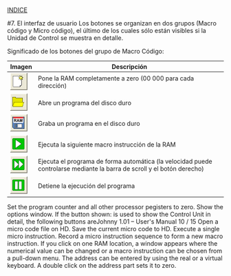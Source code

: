 
[INDICE](./README.md)

#7. El interfaz de usuario
Los botones se organizan en dos grupos (Macro código y Micro código),
el último de los cuales sólo están visibles si la Unidad de Control
se muestra en detalle.

Significado de los botones del grupo de Macro Código:

|Imagen   | Descripción|
|-------- | -----------|
|![1](./imagen/7-ram_to_zero.png)  | Pone la RAM completamente a zero (00 000 para cada dirección) |
|![2](./imagen/7-open_program.png) | Abre un programa del disco duro |
|![3](./imagen/7-save_program.png) | Graba un programa en el disco duro |
|![4](./imagen/7-execute_next.png) | Ejecuta la siguiente macro instrucción de la RAM |
|![5](./imagen/7-execute.png)      | Ejecuta el programa de forma automática (la velocidad puede controlarse mediante la barra de scroll y el botón derecho) |
|![6](./imagen/7-stop.png) | Detiene la ejecución del programa |


Set the program counter and all other processor pegisters to zero.
Show the options window.
If the button
shown:
is used to show the Control Unit in detail, the following buttons areJohnny 1.01 – User's Manual
10 / 15
Open a micro code file on HD.
Save the current micro code to HD.
Execute a single micro instruction.
Record a micro instruction sequence to form a new macro instruction.
If you click on one RAM location, a window appears where the numerical value can be
changed or a macro instruction can be chosen from a pull-down menu. The address can
be entered by using the real or a virtual keyboard. A double click on the address part sets it
to zero.
